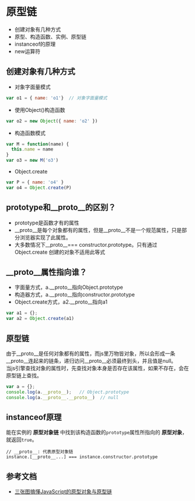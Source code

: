 # 原型链
- 创建对象有几种方式
- 原型、构造函数、实例、原型链
- instanceof的原理
- new运算符

## 创建对象有几种方式
- 对象字面量模式
```js
var o1 = { name: 'o1'}  // 对象字面量模式
```

- 使用Object()构造函数
```js
var o2 = new Object({ name: 'o2' })
```

- 构造函数模式
```js
var M = function(name) {
  this.name = name
}
var o3 = new M('o3')
```

- Object.create
```js
var P = { name: 'o4' }
var o4 = Object.create(P)
```

## prototype和__proto__的区别？
- prototype是函数才有的属性
- __proto__是每个对象都有的属性，但是__proto__不是一个规范属性，只是部分浏览器实现了此属性。
- 大多数情况下__proto__=== constructor.prototype。只有通过 Object.create 创建的对象不适用此等式

## __proto__属性指向谁？
- 字面量方式，a.__proto__指向Object.prototype
- 构造器方式，a.__proto__指向constructor.prototype
- Object.create方式，a2.__proto__指向a1
```js
var a1 = {};
var a2 = Object.create(a1)
```

## 原型链
由于__proto__是任何对象都有的属性，而js里万物皆对象，所以会形成一条__proto__连起来的链条，递归访问__proto__必须最终到头，并且值是null。  
当js引擎查找对象的属性时，先查找对象本身是否存在该属性，如果不存在，会在原型链上查找。
```js
var a = {};
console.log(a.__proto__);   // Object.prototype
console.log(a.__proto__.__proto__)  // null
```

## instanceof原理
能在实例的 **原型对象链** 中找到该构造函数的`prototype`属性所指向的 **原型对象**，就返回`true`。
```
// __proto__: 代表原型对象链
instance.[__proto__...] === instance.constructor.prototype
```

## 参考文档
- [三张图搞懂JavaScript的原型对象与原型链](https://juejin.im/post/5835853f570c35005e413b19)
